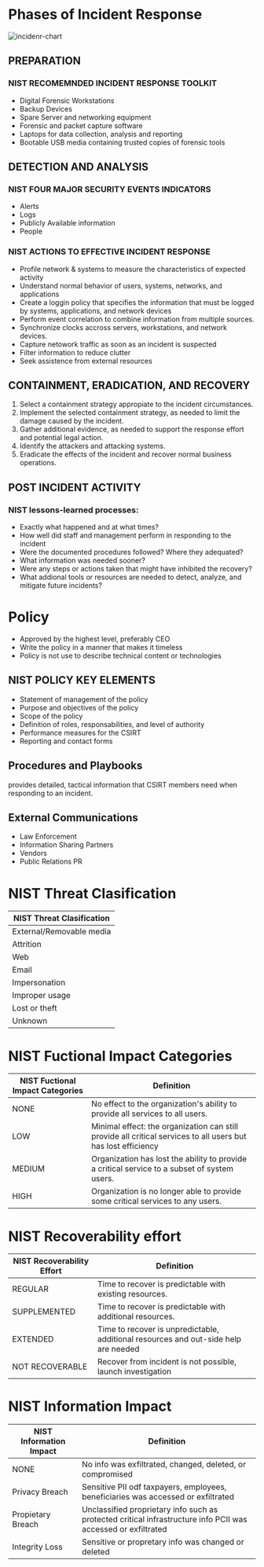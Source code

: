 # Phases of Incident Response 
![incidenr-chart](https://phoenixts.com/wp-content/uploads/2015/02/incidentresponse.png)

## PREPARATION

### NIST RECOMEMNDED INCIDENT RESPONSE TOOLKIT
- Digital Forensic Workstations
- Backup Devices
- Spare Server and networking equipment
- Forensic and packet capture software
- Laptops for data collection, analysis and reporting
- Bootable USB media containing trusted copies of forensic tools

## DETECTION AND ANALYSIS

### NIST FOUR MAJOR SECURITY EVENTS INDICATORS

- Alerts
- Logs
- Publicly Available information
- People

### NIST ACTIONS TO EFFECTIVE INCIDENT RESPONSE

- Profile network & systems to measure the characteristics of expected activity
- Understand normal behavior of users, systems, networks, and applications
- Create a loggin policy that specifies the information  that must be logged by systems, applications, and network devices
- Perform event correlation to combine information from multiple sources.
- Synchronize clocks accross servers, workstations, and network devices.
- Capture netowork traffic as soon as an incident is suspected
- Filter information to reduce clutter
- Seek assistence from external resources

## CONTAINMENT, ERADICATION, AND RECOVERY
1. Select a containment strategy appropiate  to the incident circumstances.
2. Implement the selected containment strategy, as needed to limit the damage caused by the incident.
3. Gather additional evidence, as needed to support the response effort and potential legal action.
4. Identify the attackers and attacking systems.
5. Eradicate the effects of the incident and recover normal business operations.

## POST INCIDENT ACTIVITY
### NIST lessons-learned processes:
- Exactly what happened and at what times?
- How well did staff and management  perform  in responding to the incident
- Were the documented procedures followed? Where they adequated?
- What information was needed sooner?
- Were any steps or actions taken that might have inhibited the recovery?
- What addional tools or resources are needed to detect, analyze, and mitigate future incidents?

# Policy
- Approved by the highest level, preferably CEO
- Write the policy in a manner that makes it  timeless
- Policy is not use to describe technical content or technologies 

## NIST POLICY KEY ELEMENTS
- Statement of management of the policy
- Purpose and objectives of the policy
- Scope of the policy
- Definition of roles, responsabilities, and level of authority
- Performance measures for the CSIRT
- Reporting and contact forms


## Procedures and Playbooks
provides detailed, tactical information that CSIRT members need when responding to an incident.

## External Communications
- Law Enforcement
- Information Sharing Partners
- Vendors 
- Public Relations PR

# NIST Threat Clasification
|NIST Threat Clasification|
|------------------------|
|External/Removable media|
|Attrition|
|Web|
|Email| 
|Impersonation|
|Improper usage|
|Lost or theft|
|Unknown|

# NIST Fuctional Impact Categories

|NIST Fuctional Impact Categories| Definition|
|--------------------------------|-----------|
|NONE                            |No effect to the organization's ability to provide all services to all users.
|LOW                             |Minimal effect: the organization can still provide all critical services to all users but has lost efficiency|
|MEDIUM                          |Organization has lost the ability to provide a critical service to a subset of system users.|
|HIGH                            |Organization is no longer able to provide some critical services to any users.|

# NIST Recoverability effort

|NIST Recoverability Effort      | Definition|
|--------------------------------|-----------|
|REGULAR                         |Time to recover is predictable with existing resources.|
|SUPPLEMENTED                    |Time to recover is predictable with additional resources.|
|EXTENDED                        |Time to recover is unpredictable, additional resources and out-side help are needed|
|NOT RECOVERABLE                 |Recover from incident is not possible, launch investigation|

# NIST Information Impact 

|NIST Information Impact     | Definition|
|--------------------------------|-----------|
|NONE                        |No info was exfiltrated, changed, deleted, or compromised|
|Privacy Breach              |Sensitive PII odf taxpayers, employees, beneficiaries was accessed or exfiltrated|
|Propietary Breach           |Unclassified proprietary info such as protected critical infrastructure info PCII was accessed or exfiltrated|
|Integrity Loss              |Sensitive or propretary info was changed or deleted|